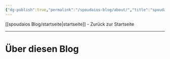 ```yaml
---
{"dg-publish":true,"permalink":"/spoudaios-blog/about/","title":"spoudaios - Über diesen Blog"}
---
```


[[spoudaios Blog/startseite\|startseite]] - Zurück zur Startseite

---

# Über diesen Blog